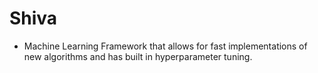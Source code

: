 # Shiva

* Machine Learning Framework that allows for fast implementations of new algorithms and has built in hyperparameter tuning.